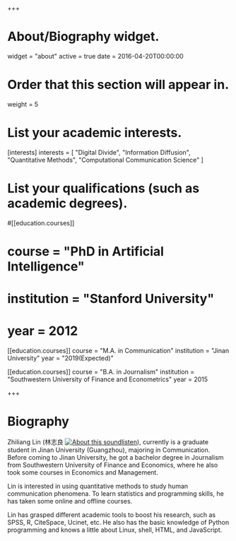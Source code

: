 +++
# About/Biography widget.
widget = "about"
active = true
date = 2016-04-20T00:00:00

# Order that this section will appear in.
weight = 5

# List your academic interests.
[interests]
interests = [
"Digital Divide",
"Information Diffusion",
"Quantitative Methods",
"Computational Communication Science"
  ]



# List your qualifications (such as academic degrees).
#[[education.courses]]

#  course = "PhD in Artificial Intelligence"
#  institution = "Stanford University"
#  year = 2012

[[education.courses]]
  course = "M.A. in Communication"
  institution = "Jinan University"
  year = "2019(Expected)"

[[education.courses]]
  course = "B.A. in Journalism"
  institution = "Southwestern University of Finance and Econometrics"
  year = 2015

+++

# Biography

Zhiliang Lin (林志良 [![About this sound](https://upload.wikimedia.org/wikipedia/commons/thumb/8/8a/Loudspeaker.svg/11px-Loudspeaker.svg.png)](https://www.wikiwand.com/en/File:Hi-Bharat.ogg)[listen](http://www.zhilianglin.com/files/zhiliang-lin.ogg)), currently is a graduate student in Jinan University (Guangzhou), majoring in Communication. Before coming to Jinan University, he got a bachelor degree in Journalism from Southwestern University of Finance and Economics, where he also took some courses in Economics and Management.

Lin is interested in using quantitative methods to study human communication phenomena. To learn statistics and programming skills, he has taken some online and offline courses.

Lin has grasped different academic tools to boost his research, such as SPSS, R, CiteSpace, Ucinet, etc. He also has the basic knowledge of Python programming and knows a little about Linux, shell, HTML, and JavaScript.
